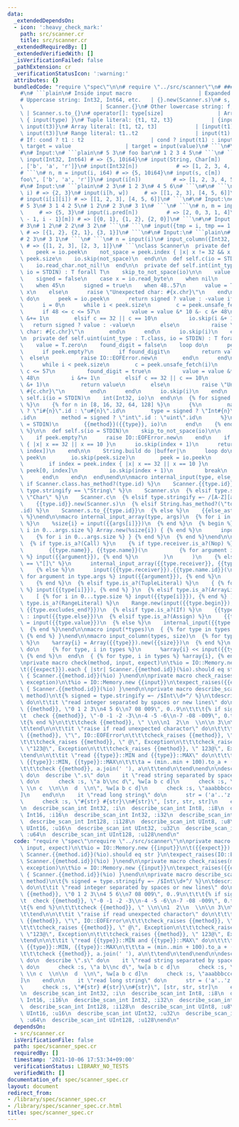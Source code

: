 ```yaml
---
data:
  _extendedDependsOn:
  - icon: ':heavy_check_mark:'
    path: src/scanner.cr
    title: src/scanner.cr
  _extendedRequiredBy: []
  _extendedVerifiedWith: []
  _isVerificationFailed: false
  _pathExtension: cr
  _verificationStatusIcon: ':warning:'
  attributes: {}
  bundledCode: "require \"spec\"\n\n# require \"../src/scanner\"\n# ### Specifications\n\
    #\n# ```plain\n# Inside input macro                     | Expanded code\n# ---------------------------------------+---------------------------------------\n\
    # Uppercase string: Int32, Int64, etc.   | {}.new(Scanner.s)\n# s, c, i, iN, uN\
    \                        | Scanner.{}\n# Other lowercase string: f, big_i, etc.\
    \ | Scanner.s.to_{}\n# operator[]: type[size]                 | Array.new(input(size))\
    \ { input(type) }\n# Tuple literal: {t1, t2, t3}            | {input(t1), input(t2),\
    \ input(t3)}\n# Array literal: [t1, t2, t3]            | [input(t1), input(t2),\
    \ input(t3)]\n# Range literal: t1..t2                  | input(t1)..input(t2)\n\
    # If: cond ? t1 : t2                     | cond ? input(t1) : input(t2)\n# Assign:\
    \ target = value                 | target = input(value)\n# ```\n#\n# ### Examples\n\
    #\n# Input:\n# ```plain\n# 5 3\n# foo bar\n# 1 2 3 4 5\n# ```\n# ```\n# n, m =\
    \ input(Int32, Int64) # => {5, 10i64}\n# input(String, Char[m])     # => {\"foo\"\
    , ['b', 'a', 'r']}\n# input(Int32[n])            # => [1, 2, 3, 4, 5]\n# ```\n\
    # ```\n# n, m = input(i, i64) # => {5, 10i64}\n# input(s, c[m])       # => {\"\
    foo\", ['b', 'a', 'r']}\n# input(i[n])          # => [1, 2, 3, 4, 5]\n# ```\n\
    #\n# Input:\n# ```plain\n# 2 3\n# 1 2 3\n# 4 5 6\n# ```\n#\n# ```\n# h, w = input(i,\
    \ i) # => {2, 3}\n# input(i[h, w])     # => [[1, 2, 3], [4, 5, 6]]\n# ```\n# ```\n\
    # input(i[i][i]) # => [[1, 2, 3], [4, 5, 6]]\n# ```\n#\n# Input:\n# ```plain\n\
    # 5 3\n# 3 1 4 2 5\n# 1 2\n# 2 3\n# 3 1\n# ```\n# ```\n# n, m = input(i, i)  \
    \     # => {5, 3}\n# input(i.pred[n])         # => [2, 0, 3, 1, 4]\n# input({i\
    \ - 1, i - 1}[m]) # => [{0, 1}, {1, 2}, {2, 0}]\n# ```\n#\n# Input:\n# ```plain\n\
    # 3\n# 1 2\n# 2 2\n# 3 2\n# ```\n# ```\n# input({tmp = i, tmp == 1 ? i : i.pred}[i])\
    \ # => [{1, 2}, {2, 1}, {3, 1}]\n# ```\n#\n# Input:\n# ```plain\n# 3\n# 1 2\n\
    # 2 3\n# 3 1\n# ```\n# ```\n# n = input(i)\n# input_column({Int32, Int32}, n)\
    \ # => {[1, 2, 3], [2, 3, 1]}\n# ```\nclass Scanner\n  private def self.skip_to_not_space(io)\n\
    \    peek = io.peek\n    not_space = peek.index { |x| x != 32 && x != 10 } ||\
    \ peek.size\n    io.skip(not_space)\n  end\n\n  def self.c(io = STDIN)\n    skip_to_not_space(io)\n\
    \    io.read_char.not_nil!\n  end\n\n  private def self.int(int_type : T.class,\
    \ io = STDIN) : T forall T\n    skip_to_not_space(io)\n\n    value = T.zero\n\
    \    signed = false\n    case x = io.read_byte\n    when nil\n      raise IO::EOFError.new\n\
    \    when 45\n      signed = true\n    when 48..57\n      value = T.new 48 &-\
    \ x\n    else\n      raise \"Unexpected char: #{x.chr}\"\n    end\n\n    loop\
    \ do\n      peek = io.peek\n      return signed ? value : -value if peek.empty?\n\
    \      i = 0\n      while i < peek.size\n        c = peek.unsafe_fetch(i)\n  \
    \      if 48 <= c <= 57\n          value = value &* 10 &- c &+ 48\n          i\
    \ &+= 1\n        elsif c == 32 || c == 10\n          io.skip(i &+ 1)\n       \
    \   return signed ? value : -value\n        else\n          raise \"Unexpected\
    \ char: #{c.chr}\"\n        end\n      end\n      io.skip(i)\n    end\n  end\n\
    \n  private def self.uint(uint_type : T.class, io = STDIN) : T forall T\n    skip_to_not_space(io)\n\
    \    value = T.zero\n    found_digit = false\n    loop do\n      peek = io.peek\n\
    \      if peek.empty?\n        if found_digit\n          return value\n      \
    \  else\n          raise IO::EOFError.new\n        end\n      end\n      i = 0\n\
    \      while i < peek.size\n        c = peek.unsafe_fetch(i)\n        if 48 <=\
    \ c <= 57\n          found_digit = true\n          value = value &* 10 &+ c &-\
    \ 48\n          i &+= 1\n        elsif c == 32 || c == 10\n          io.skip(i\
    \ &+ 1)\n          return value\n        else\n          raise \"Unexpected char:\
    \ #{c.chr}\"\n        end\n      end\n      io.skip(i)\n    end\n  end\n\n  def\
    \ self.i(io = STDIN)\n    int(Int32, io)\n  end\n\n  {% for signed in [true, false]\
    \ %}\n    {% for n in [8, 16, 32, 64, 128] %}\n      {%\n        name = signed\
    \ ? \"i#{n}\".id : \"u#{n}\".id\n        type = signed ? \"Int#{n}\".id : \"UInt#{n}\"\
    .id\n        method = signed ? \"int\".id : \"uint\".id\n      %}\n      def self.{{name}}(io\
    \ = STDIN)\n        {{method}}({{type}}, io)\n      end\n    {% end %}\n  {% end\
    \ %}\n\n  def self.s(io = STDIN)\n    skip_to_not_space(io)\n\n    peek = io.peek\n\
    \    if peek.empty?\n      raise IO::EOFError.new\n    end\n    if index = peek.index\
    \ { |x| x == 32 || x == 10 }\n      io.skip(index + 1)\n      return String.new(peek[0,\
    \ index])\n    end\n\n    String.build do |buffer|\n      loop do\n        buffer.write\
    \ peek\n        io.skip(peek.size)\n        peek = io.peek\n        break if peek.empty?\n\
    \        if index = peek.index { |x| x == 32 || x == 10 }\n          buffer.write\
    \ peek[0, index]\n          io.skip(index + 1)\n          break\n        end\n\
    \      end\n    end\n  end\nend\n\nmacro internal_input(type, else_ast)\n  {%\
    \ if Scanner.class.has_method?(type.id) %}\n    Scanner.{{type.id}}\n  {% elsif\
    \ type.stringify == \"String\" %}\n    Scanner.s\n  {% elsif type.stringify ==\
    \ \"Char\" %}\n    Scanner.c\n  {% elsif type.stringify =~ /[A-Z][a-z0-9_]*/ %}\n\
    \    {{type.id}}.new(Scanner.s)\n  {% elsif String.has_method?(\"to_#{type}\"\
    .id) %}\n    Scanner.s.to_{{type.id}}\n  {% else %}\n    {{else_ast}}\n  {% end\
    \ %}\nend\n\nmacro internal_input_array(type, args)\n  {% for i in 0...args.size\
    \ %}\n    %size{i} = input({{args[i]}})\n  {% end %}\n  {% begin %}\n    {% for\
    \ i in 0...args.size %} Array.new(%size{i}) { {% end %}\n      input({{type.id}})\n\
    \    {% for i in 0...args.size %} } {% end %}\n  {% end %}\nend\n\nmacro input(type)\n\
    \  {% if type.is_a?(Call) %}\n    {% if type.receiver.is_a?(Nop) %}\n      internal_input(\n\
    \        {{type.name}}, {{type.name}}(\n          {% for argument in type.args\
    \ %} input({{argument}}), {% end %}\n        )\n      )\n    {% elsif type.name.stringify\
    \ == \"[]\" %}\n      internal_input_array({{type.receiver}}, {{type.args}})\n\
    \    {% else %}\n      input({{type.receiver}}).{{type.name.id}}(\n        {%\
    \ for argument in type.args %} input({{argument}}), {% end %}\n      ) {{type.block}}\n\
    \    {% end %}\n  {% elsif type.is_a?(TupleLiteral) %}\n    { {% for i in 0...type.size\
    \ %} input({{type[i]}}), {% end %} }\n  {% elsif type.is_a?(ArrayLiteral) %}\n\
    \    [ {% for i in 0...type.size %} input({{type[i]}}), {% end %} ]\n  {% elsif\
    \ type.is_a?(RangeLiteral) %}\n    Range.new(input({{type.begin}}), input({{type.end}}),\
    \ {{type.excludes_end?}})\n  {% elsif type.is_a?(If) %}\n    {{type.cond}} ? input({{type.then}})\
    \ : input({{type.else}})\n  {% elsif type.is_a?(Assign) %}\n    {{type.target}}\
    \ = input({{type.value}})\n  {% else %}\n    internal_input({{type.id}}, {{type.id}})\n\
    \  {% end %}\nend\n\nmacro input(*types)\n  { {% for type in types %} input({{type}}),\
    \ {% end %} }\nend\n\nmacro input_column(types, size)\n  {% for type, i in types\
    \ %}\n    %array{i} = Array({{type}}).new({{size}})\n  {% end %}\n  {{size}}.times\
    \ do\n    {% for type, i in types %}\n      %array{i} << input({{type}})\n   \
    \ {% end %}\n  end\n  { {% for type, i in types %} %array{i}, {% end %} }\nend\n\
    \nprivate macro check(method, input, expect)\n\t%io = IO::Memory.new {{input}}\n\
    \t({{expect}}).each { |str| Scanner.{{method.id}}(%io).should eq str }\n\texpect_raises(IO::EOFError)\
    \ { Scanner.{{method.id}}(%io) }\nend\n\nprivate macro check_raises(method, input,\
    \ exception)\n\t%io = IO::Memory.new {{input}}\n\texpect_raises({{exception}})\
    \ { Scanner.{{method.id}}(%io) }\nend\n\nprivate macro describe_scan_int(type,\
    \ method)\n\t{% signed = type.stringify =~ /$Int\\d+^/ %}\n\tdescribe \".{{method.id}}\"\
    \ do\n\t\tit \"read integer separated by spaces or new lines\" do\n\t\t\tcheck\
    \ {{method}}, \"0 1 2 3\\n4 5 6\\n7 08 009\", 0..9\n\t\t\t{% if signed %}\n\t\t\
    \t  check {{method}}, \"-0 -1 -2 -3\\n-4 -5 -6\\n-7 -08 -009\", 0.to(-9)\n\t\t\
    \t{% end %}\n\t\t\tcheck {{method}}, \" \\n\\n1  2\\n  \\n\\n 3\\n\\n \", 1..3\n\
    \t\tend\n\n\t\tit \"raise if read unexpected charactor\" do\n\t\t\tcheck_raises\
    \ {{method}}, \"\", IO::EOFError\n\t\t\tcheck_raises {{method}}, \"@\", Exception\n\
    \t\t\tcheck_raises {{method}}, \" @\", Exception\n\t\t\tcheck_raises {{method}},\
    \ \"123@\", Exception\n\t\t\tcheck_raises {{method}}, \" 123@\", Exception\n\t\
    \tend\n\n\t\tit \"read {{type}}::MIN and {{type}}::MAX\" do\n\t\t\tmin, max =\
    \ {{type}}::MIN, {{type}}::MAX\n\t\t\ta = (min..min + 100).to_a + (max - 100..max).to_a\n\
    \t\t\tcheck {{method}}, a.join(' '), a\n\t\tend\n\tend\nend\n\ndescribe Scanner\
    \ do\n  describe \".s\" do\n    it \"read string separated by spaces or new lines\"\
    \ do\n      check :s, \"a b\\nc d\", %w[a b c d]\n      check :s, \"  \\na  b\
    \ \\n c  \\n\\n  d  \\n\", %w[a b c d]\n      check :s, \"aaabbbccc\", [\"aaabbbccc\"\
    ]\n    end\n\n    it \"read long string\" do\n      str = ('a'..'z').join * 1000\n\
    \      check :s, \"#{str} #{str}\\n#{str}\", [str, str, str]\n    end\n  end\n\
    \n  describe_scan_int Int32, :i\n  describe_scan_int Int8, :i8\n  describe_scan_int\
    \ Int16, :i16\n  describe_scan_int Int32, :i32\n  describe_scan_int Int64, :i64\n\
    \  describe_scan_int Int128, :i128\n  describe_scan_int UInt8, :u8\n  describe_scan_int\
    \ UInt16, :u16\n  describe_scan_int UInt32, :u32\n  describe_scan_int UInt64,\
    \ :u64\n  describe_scan_int UInt128, :u128\nend\n"
  code: "require \"spec\"\nrequire \"../src/scanner\"\n\nprivate macro check(method,\
    \ input, expect)\n\t%io = IO::Memory.new {{input}}\n\t({{expect}}).each { |str|\
    \ Scanner.{{method.id}}(%io).should eq str }\n\texpect_raises(IO::EOFError) {\
    \ Scanner.{{method.id}}(%io) }\nend\n\nprivate macro check_raises(method, input,\
    \ exception)\n\t%io = IO::Memory.new {{input}}\n\texpect_raises({{exception}})\
    \ { Scanner.{{method.id}}(%io) }\nend\n\nprivate macro describe_scan_int(type,\
    \ method)\n\t{% signed = type.stringify =~ /$Int\\d+^/ %}\n\tdescribe \".{{method.id}}\"\
    \ do\n\t\tit \"read integer separated by spaces or new lines\" do\n\t\t\tcheck\
    \ {{method}}, \"0 1 2 3\\n4 5 6\\n7 08 009\", 0..9\n\t\t\t{% if signed %}\n\t\t\
    \t  check {{method}}, \"-0 -1 -2 -3\\n-4 -5 -6\\n-7 -08 -009\", 0.to(-9)\n\t\t\
    \t{% end %}\n\t\t\tcheck {{method}}, \" \\n\\n1  2\\n  \\n\\n 3\\n\\n \", 1..3\n\
    \t\tend\n\n\t\tit \"raise if read unexpected charactor\" do\n\t\t\tcheck_raises\
    \ {{method}}, \"\", IO::EOFError\n\t\t\tcheck_raises {{method}}, \"@\", Exception\n\
    \t\t\tcheck_raises {{method}}, \" @\", Exception\n\t\t\tcheck_raises {{method}},\
    \ \"123@\", Exception\n\t\t\tcheck_raises {{method}}, \" 123@\", Exception\n\t\
    \tend\n\n\t\tit \"read {{type}}::MIN and {{type}}::MAX\" do\n\t\t\tmin, max =\
    \ {{type}}::MIN, {{type}}::MAX\n\t\t\ta = (min..min + 100).to_a + (max - 100..max).to_a\n\
    \t\t\tcheck {{method}}, a.join(' '), a\n\t\tend\n\tend\nend\n\ndescribe Scanner\
    \ do\n  describe \".s\" do\n    it \"read string separated by spaces or new lines\"\
    \ do\n      check :s, \"a b\\nc d\", %w[a b c d]\n      check :s, \"  \\na  b\
    \ \\n c  \\n\\n  d  \\n\", %w[a b c d]\n      check :s, \"aaabbbccc\", [\"aaabbbccc\"\
    ]\n    end\n\n    it \"read long string\" do\n      str = ('a'..'z').join * 1000\n\
    \      check :s, \"#{str} #{str}\\n#{str}\", [str, str, str]\n    end\n  end\n\
    \n  describe_scan_int Int32, :i\n  describe_scan_int Int8, :i8\n  describe_scan_int\
    \ Int16, :i16\n  describe_scan_int Int32, :i32\n  describe_scan_int Int64, :i64\n\
    \  describe_scan_int Int128, :i128\n  describe_scan_int UInt8, :u8\n  describe_scan_int\
    \ UInt16, :u16\n  describe_scan_int UInt32, :u32\n  describe_scan_int UInt64,\
    \ :u64\n  describe_scan_int UInt128, :u128\nend\n"
  dependsOn:
  - src/scanner.cr
  isVerificationFile: false
  path: spec/scanner_spec.cr
  requiredBy: []
  timestamp: '2021-10-06 17:53:34+09:00'
  verificationStatus: LIBRARY_NO_TESTS
  verifiedWith: []
documentation_of: spec/scanner_spec.cr
layout: document
redirect_from:
- /library/spec/scanner_spec.cr
- /library/spec/scanner_spec.cr.html
title: spec/scanner_spec.cr
---
```


